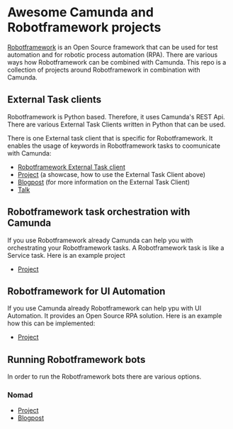 # Awesome Camunda and Robotframework projects
[Robotframework](https://robotframework.org/) is an Open Source framework that can be used for test automation and for robotic process automation (RPA). There are various ways how Robotframework can be combined with Camunda. This repo is a collection of projects around Robotframework in combination with Camunda. 

## External Task clients
Robotframework is Python based. Therefore, it uses Camunda's REST Api. There are various External Task Clients written in Python that can be used. 

There is one External task client that is specific for Robotframework. It enables the usage of keywords in Robotframework tasks to coomunicate with Camunda: 
 - [Robotframework External Task client](https://github.com/MarketSquare/robotframework-camunda)
 - [Project](https://gitlab.com/noordsestern/camunda-invade-example) (a showcase, how to use the External Task Client above)
 - [Blogpost](https://www.postadress-techblog.de/post/camunda-robot-framework) (for more information on the External Task Client)
 - [Talk](https://robocon.io/#robotframework-camunda-library:-orchestrating-robotic-tasks-with-camunda)


## Robotframework task orchestration with Camunda
If you use Robotframework already Camunda can help you with orchestrating your Robotframework tasks. A Robotframework task is like a Service task.  Here is an example project

 - [Project](https://github.com/TheProjectAurora/camunda-robotframework-demo/)
 
 
## Robotframework for UI Automation
If you use Camunda already Robotframework can help ypu with UI Automation. It provides an Open Source RPA solution. Here is an example how this can be implemented:
- [Project](https://gitlab.com/atsoukka/robot-rpa-playground/)
 
## Running Robotframework bots
In order to run the Robotframework bots there are various options.

### Nomad
- [Project](https://gitlab.com/vasara-bpm/camunda-nomad-client/)
- [Blogpost](https://datakurre.pandala.org/2021/04/camunda-nomad-robotframework-rpa/)


